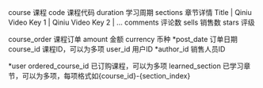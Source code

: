 course          课程
    code        课程代码
    duration    学习周期
    sections    章节详情
        Title | Qiniu Video Key 1 | Qiniu Video Key 2 | ...
    comments    评论数
    sells       销售数
    stars       评级

course_order    课程订单
    amount      金额
    currency    币种
    *post_date  订单日期
    course_id   课程ID，可以为多项
    user_id     用户ID
    *author_id  销售人员ID

*user
    ordered_course_id   已订购课程，可以为多项
    learned_section     已学习章节，可以为多项，每项格式如{course_id}-{section_index}
